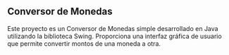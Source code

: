 ## Conversor de Monedas

Este proyecto es un Conversor de Monedas simple desarrollado en Java utilizando la biblioteca Swing. Proporciona una interfaz gráfica de usuario que permite convertir montos de una moneda a otra.
